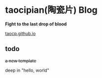 taocipian(陶瓷片) Blog
========================

**Fight to the last drop of blood**

[taocp.github.io](http://taocp.github.io)

todo
----
~~a new template~~

deep in "hello, world"
